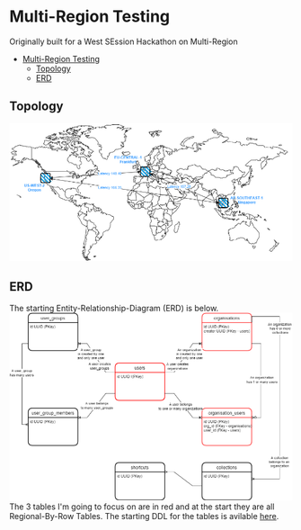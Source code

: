 # Multi-Region Testing
Originally built for a West SEssion Hackathon on Multi-Region

- [Multi-Region Testing](#multi-region-testing)
  - [Topology](#topology)
  - [ERD](#erd)

## Topology
![Topology](topology.drawio.png)

## ERD
The starting Entity-Relationship-Diagram (ERD) is below.  
![Entity Relationship Diagram](erd.drawio.png)
The 3 tables I'm going to focus on are in red and at the start they are all Regional-By-Row Tables.   The starting DDL for the tables is avilable [here](schema_starting.sql).  

